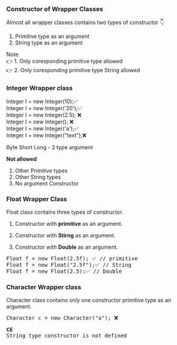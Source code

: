 ### Constructor of Wrapper Classes
Almost all wrapper classes contains two types of constructor 👇  
1. Primitive type as an argument  
2. String type as an argument

Note:   
👉 1. Only coresponding primitive type allowed  
👉 2. Only coresponding primitive type String allowed

### Integer Wrapper class
Integer I = new Integer(10);✅  
Integer I = new Integer('20');✅  
Integer I = new Integer(2.5); ❌  
Integer I = new Integer(); ❌  
Integer I = new Integer('a');✅  
Integer I = new Integer("text");❌

Byte Short Long - 2 type argument


**Not allowed**
1. Other Primitive types
2. Other String types
3. No argument Constructor


### Float Wrapper Class

Float class contains three types of constructor.
1. Constructor with **primitive** as an argument.


2. Constructor with **Stirng** as an argument.
3. Constructor with **Double** as an argument.
<pre>
Float f = new Float(2.5f); ✅ // primitive
Float f = new Float("2.5f");✅ // String
Float f = new Float(2.5);✅ // Double
</pre>
### Character Wrapper class
Character class contains only one constructor primitive type as an argument.
<pre>
Character c = new Character("a"); ❌
</pre>

<pre><b>CE </b> 
String type constructor is not defined
</pre>

